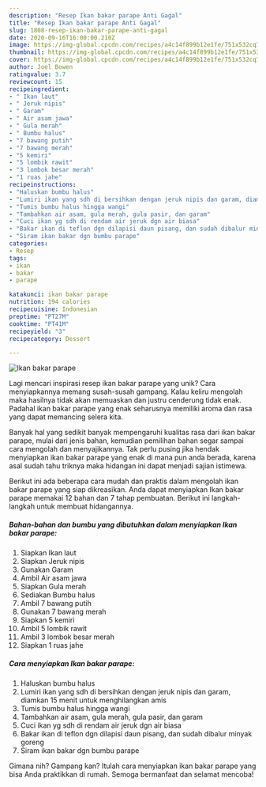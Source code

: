 ```yaml
---
description: "Resep Ikan bakar parape Anti Gagal"
title: "Resep Ikan bakar parape Anti Gagal"
slug: 1808-resep-ikan-bakar-parape-anti-gagal
date: 2020-09-16T16:00:00.210Z
image: https://img-global.cpcdn.com/recipes/a4c14f899b12e1fe/751x532cq70/ikan-bakar-parape-foto-resep-utama.jpg
thumbnail: https://img-global.cpcdn.com/recipes/a4c14f899b12e1fe/751x532cq70/ikan-bakar-parape-foto-resep-utama.jpg
cover: https://img-global.cpcdn.com/recipes/a4c14f899b12e1fe/751x532cq70/ikan-bakar-parape-foto-resep-utama.jpg
author: Joel Bowen
ratingvalue: 3.7
reviewcount: 15
recipeingredient:
- " Ikan laut"
- " Jeruk nipis"
- " Garam"
- " Air asam jawa"
- " Gula merah"
- " Bumbu halus"
- "7 bawang putih"
- "7 bawang merah"
- "5 kemiri"
- "5 lombik rawit"
- "3 lombok besar merah"
- "1 ruas jahe"
recipeinstructions:
- "Haluskan bumbu halus"
- "Lumiri ikan yang sdh di bersihkan dengan jeruk nipis dan garam, diamkan 15 menit untuk menghilangkan amis"
- "Tumis bumbu halus hingga wangi"
- "Tambahkan air asam, gula merah, gula pasir, dan garam"
- "Cuci ikan yg sdh di rendam air jeruk dgn air biasa"
- "Bakar ikan di teflon dgn dilapisi daun pisang, dan sudah dibalur minyak goreng"
- "Siram ikan bakar dgn bumbu parape"
categories:
- Resep
tags:
- ikan
- bakar
- parape

katakunci: ikan bakar parape 
nutrition: 194 calories
recipecuisine: Indonesian
preptime: "PT27M"
cooktime: "PT41M"
recipeyield: "3"
recipecategory: Dessert

---
```



![Ikan bakar parape](https://img-global.cpcdn.com/recipes/a4c14f899b12e1fe/751x532cq70/ikan-bakar-parape-foto-resep-utama.jpg)

Lagi mencari inspirasi resep ikan bakar parape yang unik? Cara menyiapkannya memang susah-susah gampang. Kalau keliru mengolah maka hasilnya tidak akan memuaskan dan justru cenderung tidak enak. Padahal ikan bakar parape yang enak seharusnya memiliki aroma dan rasa yang dapat memancing selera kita.



Banyak hal yang sedikit banyak mempengaruhi kualitas rasa dari ikan bakar parape, mulai dari jenis bahan, kemudian pemilihan bahan segar sampai cara mengolah dan menyajikannya. Tak perlu pusing jika hendak menyiapkan ikan bakar parape yang enak di mana pun anda berada, karena asal sudah tahu triknya maka hidangan ini dapat menjadi sajian istimewa.


Berikut ini ada beberapa cara mudah dan praktis dalam mengolah ikan bakar parape yang siap dikreasikan. Anda dapat menyiapkan Ikan bakar parape memakai 12 bahan dan 7 tahap pembuatan. Berikut ini langkah-langkah untuk membuat hidangannya.

<!--inarticleads1-->

##### Bahan-bahan dan bumbu yang dibutuhkan dalam menyiapkan Ikan bakar parape:

1. Siapkan  Ikan laut
1. Siapkan  Jeruk nipis
1. Gunakan  Garam
1. Ambil  Air asam jawa
1. Siapkan  Gula merah
1. Sediakan  Bumbu halus
1. Ambil 7 bawang putih
1. Gunakan 7 bawang merah
1. Siapkan 5 kemiri
1. Ambil 5 lombik rawit
1. Ambil 3 lombok besar merah
1. Siapkan 1 ruas jahe




<!--inarticleads2-->

##### Cara menyiapkan Ikan bakar parape:

1. Haluskan bumbu halus
1. Lumiri ikan yang sdh di bersihkan dengan jeruk nipis dan garam, diamkan 15 menit untuk menghilangkan amis
1. Tumis bumbu halus hingga wangi
1. Tambahkan air asam, gula merah, gula pasir, dan garam
1. Cuci ikan yg sdh di rendam air jeruk dgn air biasa
1. Bakar ikan di teflon dgn dilapisi daun pisang, dan sudah dibalur minyak goreng
1. Siram ikan bakar dgn bumbu parape




Gimana nih? Gampang kan? Itulah cara menyiapkan ikan bakar parape yang bisa Anda praktikkan di rumah. Semoga bermanfaat dan selamat mencoba!
